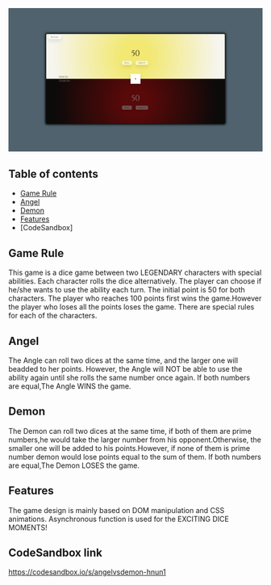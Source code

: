 ![Priview](preview.png)

## Table of contents
* [Game Rule](#general-info)
* [Angel](#technologies)
* [Demon](#setup)
* [Features](#setup)
* [CodeSandbox]
## Game Rule
This game is a dice game between two LEGENDARY characters with special abilities.
Each character rolls the dice alternatively.
The player can choose if he/she wants to use the ability each turn.
The initial point is 50 for both characters.
The player who reaches 100 points first wins the game.However the player who loses all the points loses the game.
There are special rules for each of the characters.
	
## Angel
The Angle can roll two dices at the same time, and the larger one will beadded to her points.
However, the Angle will NOT be able to use the ability again until she rolls the same number once again.
If both numbers are equal,The Angle WINS the game.

## Demon
The Demon can roll two dices at the same time, if both of them are prime numbers,he would take the larger number from his opponent.Otherwise, the smaller one will be added to his points.However, if none of them is prime number demon would lose points equal to the sum of them.
If both numbers are equal,The Demon LOSES the game.

## Features
The game design is mainly based on DOM manipulation and CSS animations.
Asynchronous function is used for the EXCITING DICE MOMENTS!

## CodeSandbox link
https://codesandbox.io/s/angelvsdemon-hnun1
